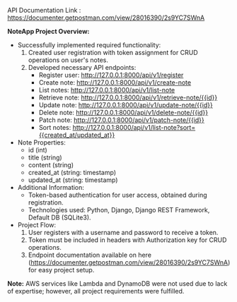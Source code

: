 API Documentation Link : https://documenter.getpostman.com/view/28016390/2s9YC7SWnA

**NoteApp Project Overview:**

- Successfully implemented required functionality:
  1. Created user registration with token assignment for CRUD operations on user's notes.
  2. Developed necessary API endpoints:
     - Register user: http://127.0.0.1:8000/api/v1/register
     - Create note: http://127.0.0.1:8000/api/v1/create-note
     - List notes: http://127.0.0.1:8000/api/v1/list-note
     - Retrieve note: http://127.0.0.1:8000/api/v1/retrieve-note/{{id}}
     - Update note: http://127.0.0.1:8000/api/v1/update-note/{{id}}
     - Delete note: http://127.0.0.1:8000/api/v1/delete-note/{{id}}
     - Patch note: http://127.0.0.1:8000/api/v1/patch-note/{{id}}
     - Sort notes: http://127.0.0.1:8000/api/v1/list-note?sort={{created_at/updated_at}}
- Note Properties:
  - id (int)
  - title (string)
  - content (string)
  - created_at (string: timestamp)
  - updated_at (string: timestamp)
- Additional Information:
  - Token-based authentication for user access, obtained during registration.
  - Technologies used: Python, Django, Django REST Framework, Default DB (SQLite3).
- Project Flow:
  1. User registers with a username and password to receive a token.
  2. Token must be included in headers with Authorization key for CRUD operations.
  3. Endpoint documentation available on here (https://documenter.getpostman.com/view/28016390/2s9YC7SWnA) for easy project setup.

**Note:** AWS services like Lambda and DynamoDB were not used due to lack of expertise; however, all project requirements were fulfilled.